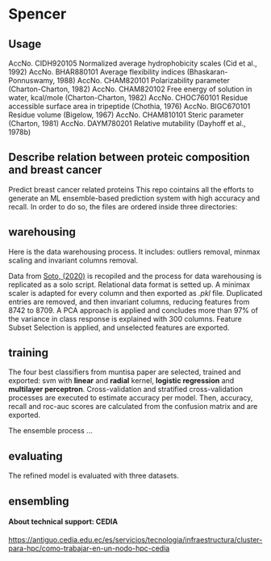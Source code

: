 # Spencer

## Usage

AccNo. CIDH920105  Normalized average hydrophobicity scales (Cid et al., 1992)
AccNo. BHAR880101  Average flexibility indices (Bhaskaran-Ponnuswamy, 1988)
AccNo. CHAM820101  Polarizability parameter (Charton-Charton, 1982)
AccNo. CHAM820102  Free energy of solution in water, kcal/mole (Charton-Charton, 1982)
AccNo. CHOC760101  Residue accessible surface area in tripeptide (Chothia, 1976)
AccNo. BIGC670101  Residue volume (Bigelow, 1967)
AccNo. CHAM810101  Steric parameter (Charton, 1981)
AccNo. DAYM780201  Relative mutability (Dayhoff et al., 1978b)

## Describe relation between proteic composition and breast cancer 

Predict breast cancer related proteins
This repo cointains all the efforts to generate an ML ensemble-based prediction system with high accuracy and recall. In order to do so, the files are ordered inside three directories: 

## warehousing
Here is the data warehousing process. It includes: outliers removal, minmax scaling and invariant columns removal. 

Data from [Soto, (2020)](https://github.com/muntisa/neural-networks-for-breast-cancer-proteins/tree/master/datasets) is recopiled and the process for data warehousing is replicated as a solo script. Relational data format is setted up. A minimax scaler is adapted for every column and then exported as *.pkl* file. Duplicated entries are removed, and then invariant columns, reducing features from 8742 to 8709. A PCA approach is applied and concludes more than 97% of the variance in class response is explained with 300 columns. Feature Subset Selection is applied, and unselected features are exported.   

## training

The four best classifiers from muntisa paper are selected, trained and exported: svm with **linear** and **radial** kernel, **logistic regression** and **multilayer perceptron**. Cross-validation and stratified cross-validation processes are executed to estimate accuracy per model. Then, accuracy, recall and roc-auc scores are calculated from the confusion matrix and are exported. 

The ensemble process ...

## evaluating

The refined model is evaluated with three datasets. 

## ensembling

#### About technical support: CEDIA
https://antiguo.cedia.edu.ec/es/servicios/tecnologia/infraestructura/cluster-para-hpc/como-trabajar-en-un-nodo-hpc-cedia

